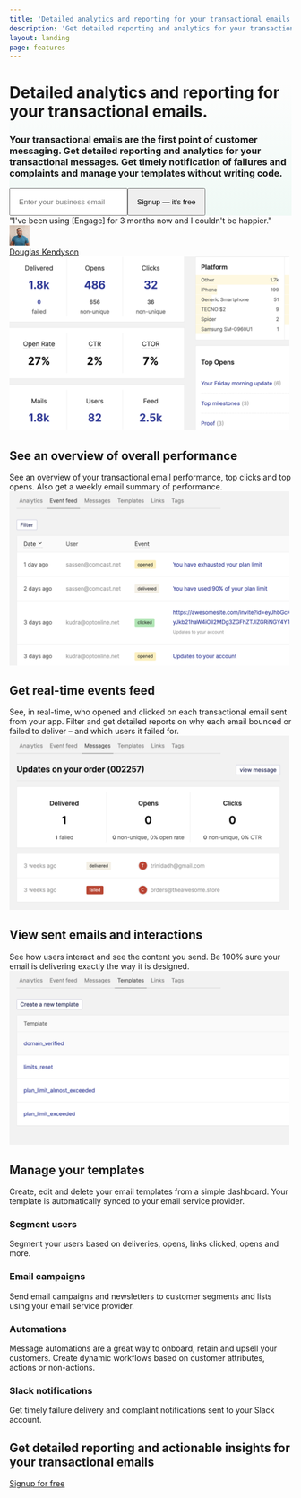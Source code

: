 ```yaml
---
title: 'Detailed analytics and reporting for your transactional emails'
description: 'Get detailed reporting and analytics for your transactional messages. Get timely notification of failures and complaints and manage your templates without writing code.'
layout: landing
page: features
---
```

  <div class="ph7-xl ph6-l ph5-m ph4 pv4" style="background: linear-gradient(180deg, rgba(255,255,255,0) 0%, rgba(239,249,245,1) 100%);">
    <div class="tc w-70-l w-100 pt2 center">
      <h1 class="f1 lh-title">Detailed analytics and reporting for your transactional emails.</h1>
      <h3 class="lh-copy f4 normal faint">Your transactional emails are the first point of customer messaging. Get detailed reporting and analytics for your transactional messages. Get timely notification of failures and complaints and manage your templates without writing code.</h3>
      <div class="ma4 ph5-l">
        <form method="GET" action="https://app.engage.so/auth/signup">
          <input type="email" name="email" placeholder="Enter your business email" class="one-liner-el" style="padding:15px"><button class="one-liner-el" type="submit" style="padding:15px">Signup — it's free</button>
        </form>
      </div>
    </div>
    <!-- <div class="pv5">
      <img src="/images/hero-img@2-1.png" class="db" >
    </div> -->
  </div>

  <div class="tc center mt5" style="max-width:500px">
    <div class="lh-copy f3 poppins">"I've been using [Engage] for 3 months now and I couldn't be happier."</div>
    <div class="flex items-center justify-center mt4">
      <img src="/images/douglas.jpeg" style="width:36px" class="br-100 db mr3">
      <div><a href="https://kendysond.medium.com/how-to-see-all-your-amazon-ses-email-logs-and-events-opens-clicks-e-t-c-a19d1f548793">Douglas Kendyson</a></div>
    </div>
  </div>

  <div class="pt5 ph7-xl ph6-l ph5-m ph4 flex flex-wrap justify-between">
    <div class="w-50-l w-100 pr5-l mt4">
      <img src="/images/trx-dash.png" class="bordered-image" style="max-width:500px" alt="See an overview of overall performance">
      <h2 class="f3 lh-copy">See an overview of <span class="green">overall performance</span></h2>
      <div class="f4 lh-copy faint">See an overview of your transactional email performance, top clicks and top opens. Also get a weekly email summary of performance.</div>
    </div>
    <div class="w-50-l w-100 pl5-l mt4">
      <img src="/images/trx-feed.png" class="bordered-image" style="max-width:500px" alt="Get real-time events feed">
      <h2 class="f3 lh-title">Get real-time events <span class="green">feed</span></h2>
      <div class="lh-copy f4 mv3 faint">See, in real-time, who opened and clicked on each transactional email sent from your app. Filter and get detailed reports on why each email bounced or failed to deliver – and which users it failed for. </div>
    </div>
  </div>

  <div class="pt5 ph7-xl ph6-l ph5-m ph4 flex flex-wrap justify-between">
    <div class="w-50-l w-100 pr5-l mt4">
      <img src="/images/trx-mail.png" class="bordered-image" style="max-width:500px" alt="See an overview of overall performance">
      <h2 class="f3 lh-copy">View sent emails and <span class="green">interactions</span></h2>
      <div class="f4 lh-copy faint">See how users interact and see the content you send. Be 100% sure your email is delivering exactly the way it is designed.</div>
    </div>
    <div class="w-50-l w-100 pl5-l mt4">
      <img src="/images/trx-template.png" class="bordered-image" style="max-width:500px" alt="Manage your templates">
      <h2 class="f3 lh-title">Manage your <span class="green">templates</span></h2>
      <div class="lh-copy f4 mv3 faint">Create, edit and delete your email templates from a simple dashboard. Your template is automatically synced to your email service provider.</div>
    </div>
  </div>

  <div class="ph7-xl ph6-l ph5-m ph4 mt6">
    <!-- <div class="f4 fw6 fade">There is more...</div> -->
    <div class="flex flex-wrap">
      <div class="w-25-l w-50-ns w-100 pr3-ns pv3">
        <h3 class="lh-copy mb2 fw6">Segment users</h3>
        <div class="lh-copy faint">Segment your users based on deliveries, opens, links clicked, opens and more.</div>
      </div>
      <div class="w-25-l w-50-ns w-100 pr3-ns pv3">
        <h3 class="lh-copy mb2 fw6">Email campaigns</h3>
        <div class="lh-copy faint">Send email campaigns and newsletters to customer segments and lists using your email service provider.</div>
      </div>
      <div class="w-25-l w-50-ns w-100 pr3-ns pv3">
        <h3 class="lh-copy mb2 fw6">Automations</h3>
        <div class="lh-copy faint">Message automations are a great way to onboard, retain and upsell your customers. Create dynamic workflows based on customer attributes, actions or non-actions.</div>
      </div>
      <div class="w-25-l w-50-ns w-100 pr3-ns pv3">
        <h3 class="lh-copy mb2 fw6">Slack notifications</h3>
        <div class="lh-copy faint">Get timely failure delivery and complaint notifications sent to your Slack account.</div>
      </div>
    </div>
  </div>


  <div class="mv5 pt4 ph7-xl ph6-l ph5-m ph4">
    <div class="w-80 center tc">
      <h2 class="f2 lh-copy">Get detailed reporting and actionable insights for your transactional emails</h2>
      <a href="https://app.engage.so/auth/signup" class="button db mr5" style="padding-bottom:20px;padding-top:20px">Signup for free</a>
    </div>
  </div>
